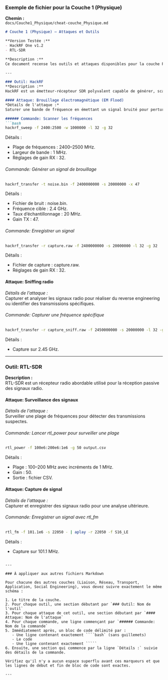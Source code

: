 ### Exemple de fichier pour la Couche 1 (Physique)

**Chemin :**  
`docs/Couche1_Physique/cheat-couche_Physique.md`

```markdown
# Couche 1 (Physique) – Attaques et Outils

**Version Testée :**
- HackRF One v1.2
- RTL-SDR

**Description :**  
Ce document recense les outils et attaques disponibles pour la couche Physique du modèle OSI.

---

### Outil: HackRF
**Description :**  
HackRF est un émetteur-récepteur SDR polyvalent capable de générer, scanner et analyser des signaux radio de 1 MHz à 6 GHz.

#### Attaque: Brouillage électromagnétique (EM Flood)
*Détails de l'attaque :*  
Saturer une bande de fréquence en émettant un signal bruité pour perturber les communications.

###### Commande: Scanner les fréquences
```bash
hackrf_sweep -f 2400:2500 -w 1000000 -l 32 -g 32
```
Détails :
- Plage de fréquences : 2400–2500 MHz.
- Largeur de bande : 1 MHz.
- Réglages de gain RX : 32.

###### Commande: Générer un signal de brouillage
```bash
hackrf_transfer -t noise.bin -f 2400000000 -s 20000000 -x 47
```
Détails :
- Fichier de bruit : noise.bin.
- Fréquence cible : 2.4 GHz.
- Taux d’échantillonnage : 20 MHz.
- Gain TX : 47.

###### Commande: Enregistrer un signal
```bash
hackrf_transfer -r capture.raw -f 2400000000 -s 20000000 -l 32 -g 32
```
Détails :
- Fichier de capture : capture.raw.
- Réglages de gain RX : 32.

#### Attaque: Sniffing radio
*Détails de l'attaque :*  
Capturer et analyser les signaux radio pour réaliser du reverse engineering ou identifier des transmissions spécifiques.

###### Commande: Capturer une fréquence spécifique
```bash
hackrf_transfer -r capture_sniff.raw -f 2450000000 -s 20000000 -l 32 -g 32
```
Détails :
- Capture sur 2.45 GHz.

---

### Outil: RTL-SDR
**Description :**  
RTL-SDR est un récepteur radio abordable utilisé pour la réception passive des signaux radio.

#### Attaque: Surveillance des signaux
*Détails de l'attaque :*  
Surveiller une plage de fréquences pour détecter des transmissions suspectes.

###### Commande: Lancer rtl_power pour surveiller une plage
```bash
rtl_power -f 100e6:200e6:1e6 -g 50 output.csv
```
Détails :
- Plage : 100–200 MHz avec incréments de 1 MHz.
- Gain : 50.
- Sortie : fichier CSV.

#### Attaque: Capture de signal
*Détails de l'attaque :*  
Capturer et enregistrer des signaux radio pour une analyse ultérieure.

###### Commande: Enregistrer un signal avec rtl_fm
```bash
rtl_fm -f 101.1e6 -s 22050 - | aplay -r 22050 -f S16_LE
```
Détails :
- Capture sur 101.1 MHz.
```

---

### À appliquer aux autres fichiers Markdown

Pour chacune des autres couches (Liaison, Réseau, Transport, Application, Social Engineering), vous devez suivre exactement le même schéma :

1. Le titre de la couche.
2. Pour chaque outil, une section débutant par `### Outil: Nom de l'outil`
3. Pour chaque attaque de cet outil, une section débutant par `#### Attaque: Nom de l'attaque`
4. Pour chaque commande, une ligne commençant par `###### Commande: Nom de la commande`
5. Immédiatement après, un bloc de code délimité par :
   - Une ligne contenant exactement ````bash` (sans guillemets)
   - Le code
   - Une ligne contenant exactement `````
6. Ensuite, une section qui commence par la ligne `Détails :` suivie des détails de la commande.

Vérifiez qu'il n'y a aucun espace superflu avant ces marqueurs et que les lignes de début et fin de bloc de code sont exactes.

---